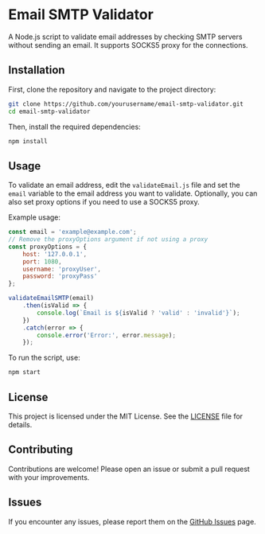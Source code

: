 
# Email SMTP Validator

A Node.js script to validate email addresses by checking SMTP servers without sending an email. It supports SOCKS5 proxy for the connections.

## Installation

First, clone the repository and navigate to the project directory:

```bash
git clone https://github.com/yourusername/email-smtp-validator.git
cd email-smtp-validator
```

Then, install the required dependencies:

```bash
npm install
```

## Usage

To validate an email address, edit the `validateEmail.js` file and set the `email` variable to the email address you want to validate. Optionally, you can also set proxy options if you need to use a SOCKS5 proxy.

Example usage:

```javascript
const email = 'example@example.com';
// Remove the proxyOptions argument if not using a proxy
const proxyOptions = {
    host: '127.0.0.1',
    port: 1080,
    username: 'proxyUser',
    password: 'proxyPass'
};

validateEmailSMTP(email)
    .then(isValid => {
        console.log(`Email is ${isValid ? 'valid' : 'invalid'}`);
    })
    .catch(error => {
        console.error('Error:', error.message);
    });
```

To run the script, use:

```bash
npm start
```

## License

This project is licensed under the MIT License. See the [LICENSE](LICENSE) file for details.

## Contributing

Contributions are welcome! Please open an issue or submit a pull request with your improvements.

## Issues

If you encounter any issues, please report them on the [GitHub Issues](https://github.com/julienkrvl/email-verifier/issues) page.
